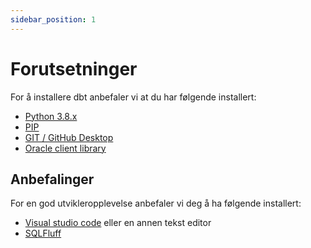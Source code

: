 ```yaml
---
sidebar_position: 1
---
```


# Forutsetninger

For å installere dbt anbefaler vi at du har følgende installert:

- [Python 3.8.x](./python)
- [PIP](./pip)
- [GIT / GitHub Desktop](./git)
- [Oracle client library](./oracle-client-library)

## Anbefalinger

For en god utvikleropplevelse anbefaler vi deg å ha følgende installert:

- [Visual studio code](#visual-studio-code) eller en annen tekst editor
- [SQLFluff](#sqlfluff)
